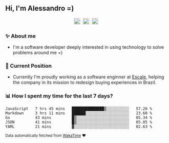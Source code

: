## Hi, I'm Alessandro =)

<p align="center">
  <a href="https://www.linkedin.com/in/alessandro-costa-dev/"><img src="https://img.shields.io/badge/-alessandro--costa--dev-%233f7ec6?style=flat-square&logo=Linkedin&logoColor=white" height="20"/></a>&nbsp;&nbsp;<a href="https://medium.com/@alessandro_costa"><img src="https://img.shields.io/badge/-%40alessandro__costa-%20black?style=flat-square&logo=Medium" height="20"/></a>&nbsp;&nbsp;<a href="mailto:alessandro96fc@gmail.com"><img src="https://img.shields.io/badge/-alessandro96fc%40gmail.com-%23c14438?style=flat-square&logo=Gmail&logoColor=white" height="20"/></a>
</p>

### :sparkles: About me

- I'm a software developer deeply interested in using technology to solve problems around me =)

### :office: Current Position 

-  Currently I'm proudly working as a software enginner at [Escale](https://github.com/escaletech), helping the company in its mission to redesign buying experiences in Brazil.

### :bar_chart: How I spent my time for the last 7 days?

<!--START_SECTION:waka-->
```text
JavaScript   7 hrs 45 mins   ██████████████▒░░░░░░░░░░   57.26 % 
Markdown     3 hrs 11 mins   ██████░░░░░░░░░░░░░░░░░░░   23.60 % 
Go           43 mins         █▒░░░░░░░░░░░░░░░░░░░░░░░   05.34 % 
JSON         41 mins         █▒░░░░░░░░░░░░░░░░░░░░░░░   05.05 % 
YAML         21 mins         ▓░░░░░░░░░░░░░░░░░░░░░░░░   02.63 % 
```
<!--END_SECTION:waka-->

<sub>Data automatically fetched from [WakaTime](https://wakatime.com/) :heart:</sub>
